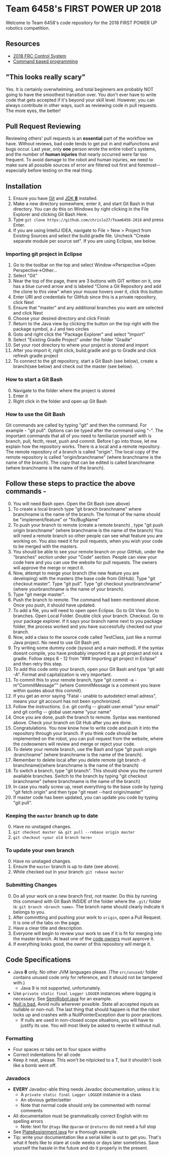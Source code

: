 # Team 6458's FIRST POWER UP 2018

Welcome to Team 6458's code repository for the 2018 FIRST POWER UP
robotics competition.

## Resources
* [2018 FRC Control System](https://wpilib.screenstepslive.com/s/4485)
* [Command based programming](https://wpilib.screenstepslive.com/s/currentCS/m/java/l/599732-what-is-command-based-programming)

## "This looks really scary"
Yes. It is certainly overwhelming, and total beginners are probably NOT going to
have the smoothest transition over.
You don't ever have to write code that gets accepted if it's beyond your
skill level.
However, you can always contribute in other
ways, such as reviewing code in pull requests. The more eyes, the better!

## Pull Request Reviewing
Reviewing others' pull requests is an **essential** part of the workflow
we have. Without reviews, bad code tends to get put in and malfunctions
and bugs occur. Last year, only **one** person wrote the entire robot's
systems, and the number of **human injuries** that nearly occurred were far
too frequent. To avoid damage to the robot and human injuries,
we need to make sure all possible sources of
error are filtered out first and foremost--especially before testing on the real thing.

## Installation
1. Ensure you have [Git](https://git-scm.com/) and [JDK **8**](http://www.oracle.com/technetwork/java/javase/downloads/jdk8-downloads-2133151.html) installed.
2. Make a new directory somewhere, enter it, and start Git Bash in that directory. You can do this on Windows by right clicking in the File Explorer and clicking Git Bash Here.
3. Type `git clone https://github.com/chrislo27/Team6458-2018` and press Enter.
4. If you are using IntelliJ IDEA, navigate to File > New > Project from Existing Sources and select the build.gradle file. Uncheck "Create separate module per source set".
If you are using Eclipse, see below.

### Importing git project in Eclipse
1. Go to the toolbar on the top and select Window->Perspective->Open Perspective->Other...
2. Select "Git"
3. Near the top of the page, there are 3 buttons with GIT written on it, one has a blue curved arrow and is labeled "Clone a Git Repository and add the clone to this view" when your mouse hovers over it, click this button
4. Enter URI and credentials for GitHub since this is a private repository, click Next
5. Ensure that "master" and any additional branches you want are selected and click Next
6. Choose your desired directory and click Finish
7. Return to the Java view by clicking the button on the top right with the package symbol, a J and two circles
8. Goto and right click the "Package Explorer" and select "Import"
9. Select "Existing Gradle Project" under the folder "Gradle"
10. Set your root directory to where your project is stored and import
12. After you import it, right click, build.gradle and go to Gradle and click refresh gradle project
13. To connect to the git repository, start a Git Bash (see below), create a branch(see below) and check out the master (see below).

### How to start a Git Bash 
0. Navigate to the folder where the project is stored
1. Enter it
2. Right click in the folder and open up Git Bash

### How to use the Git Bash

Git commands are called by typing "git" and then the command. For example - "git pull". Options can be typed after the command using "-".
The important commands that all of you need to familiarize yourself with is branch, pull, fecth, reset, push and commit. Before I go into
those, let me explain how the repository works. There is a local and a remote repository. The remote repository of a branch is called 
"origin". The local copy of the remote repository is called "origin/branchname" (where branchname is the name of the branch). The copy 
that can be edited is called branchname (where branchname is the name of the branch).

## Follow these steps to practice the above commands -
0. You will need Bash open. Open the Git Bash (see above)
1. To create a local branch type "git branch branchname" where branchname is the name of the branch. The format of the name should be 
"implement/feature" or "fix/BugName"
2. To push your branch to remote (create a remote branch) , type "git push origin branchname" (where branchname is the name of the branch)
You will need a remote branch so other people can see what feature you are working on. You also need it for pull requests, when you wish
your code to be merged with the masters.
3. You should be able to see your remote branch on your GitHub, under the "branches" section under your "Code" section. People can view
your code here and you can use the website for pull requests. The owners will approve the merge or reject it. 
4. Now, attempt to merge your branch (the new feature you are developing) with the masters (the base code from GitHub). Type "git checkout
master". Type "git pull". Type "git checkout yourbranchname" (where yourbranchname is the name of your branch).
5. Type "git merge master".
6. Push the branch to remote. The command had been mentioned above. Once you push, it should have updated.
7. To add a file, you will need to open open Eclipse. Go to Git View. Go to branches. Open Local Folder. Double click your branch.
Checkout. Go to your package explorer. If it says your branch name next to you package folder, the process worked and you have 
successfully checked out your branch.
8. Now, add a class to the source code called TestClass, just like a normal Java project. No need to use Git Bash yet.
9. Try writing some dummy code (sysout and a main method). If the syntax doesnt compile, you have probably imported it as a git project
and not a gradle. Follow steps 8 - 12 from "### Importing git project in Eclipse" and then retry this step.
10. To add this code onto your branch, open your Git Bash and type "git add -A". Format and capitalization is very important. 
11. To commit this to your remote branch, type "git commit -a -m"CommitMessage"" (where CommitMessage is a comment you leave within
quotes about this commit).
12. If you get an error saying "Fatal - unable to autodetect email adress", means your git account has not been synchronized.
13. Follow the instructions. (i.e. git config -- gloabl user.email "your email" and git config -- global user.name "your name"
14. Once you are done, push the branch to remote. Syntax was mentioned above. Check your branch on Git Hub after you are done.
15. Congratulations. You now know how to write code and push it into the repository through your branch. If you think code should be 
implemented on the robot, you can pull request from the website, where the codeowners will review and merge or reject your code. 
16. To delete your remote branch, use the Bash and type "git push origin :branchname" (where branchname is the name of the branch).
17. Remember to delete local after you delete remote (git branch -d branchname)(where branchname is the name of the branch)
18. To switch a branch, type "git branch". This should show you the current available branches. Switch to the branch by typing "git checkout
branchname" (where branchname is the name of the branch)
19. In case you really screw up, reset everything to the base code by typing "git fetch origin" and then type "git reset --hard origin/master"
20. If master code has been updated, you can update you code by typing "git pull".
 
### Keeping the `master` branch up to date
0. Have no unstaged changes.
1. `git checkout master && git pull --rebase origin master`
2. `git checkout <your old branch here>`

### To update your own branch
0. Have no unstaged changes.
1. Ensure the `master` branch is up to date (see above).
2. While checked out in your branch: `git rebase master`

### Submitting Changes
0. Do all your work on a new branch first, not master.
Do this by running this command with Git Bash INSIDE of the folder where
the `.git/` folder is: `git branch <branch name>`. The branch name should
clearly indicate it belongs to you.
1. After committing and pushing your work to `origin`, open a Pull Request. It is one of the tabs on the page.
2. Have a clear title and description.
3. Everyone will begin to review your work to see if it is fit for merging into the master branch. At least one of the [code owners](.github/CODEOWNERS) must approve it.
4. If everything looks good, the owner of this repository will merge it.

## Code Specifications
* Java **8** only. No other JVM languages please. (The `src/unused/` folder contains
unused code only for reference, and it should not be tampered with.)
  * Java 9 is not supported, unfortunately.
* Use `private static final Logger LOGGER` instances where logging is necessary. See
[SemiRobot.java](src/main/java/team6458/SemiRobot.java) for an example.
* [Null is bad.](https://en.wikipedia.org/wiki/Tony_Hoare#Apologies_and_retractions)
Avoid nulls wherever possible.
State all accepted inputs as nullable or non-null. The last thing that should
happen is that the robot locks up and crashes with a NullPointerException
due to poor practices.
  * If nulls are used in non-closed scope situations, you will have to
  justify its use. You will most likely be asked to rewrite it without null.

### Formatting
* Four spaces or tabs set to four space widths
* Correct indentations for all code
* Keep it neat, please. This won't be nitpicked to a T, but it shouldn't
look like a bomb went off.

### Javadocs
* **EVERY** Javadoc-able thing needs Javadoc documentation, unless it is:
  * A `private static final Logger LOGGER` instance in a class
  * An obvious getter/setter
  * Note that normal code should only be commented with normal comments
* All documentation must be grammatically correct English with no spelling errors
  * Note: text for `@tags` like `@param` or `@returns` do not need a full stop
* See [PlateAssignment.java](src/main/java/team6458/util/PlateAssignment.java) for a thorough example.
* Tip: write your documentation like a serial killer is out to get you.
That's what it feels like to stare at code weeks or days later sometimes.
Save yourself the hassle in the future and do it properly in the present.
